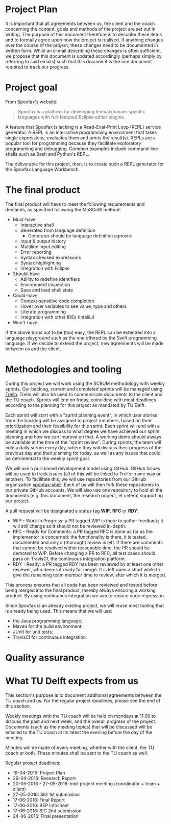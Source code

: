 # Project Plan

It is important that all agreements between us, the client and the coach
concerning the content, goals and methods of the project are set out in writing.
The purpose of this document therefore is to describe these items and to
formally agree upon how the project is realised. If anything changes over the
course of the project, these changes need to be documented in written form.
While an e-mail describing these changes is often sufficient, we propose that
this document is updated accordingly (perhaps simply by referring to said
emails) such that this document is the one document required to track our
progress.

# Project goal

From Spoofax's website:

> Spoofax is a platform for developing textual domain-specific languages with
> full-featured Eclipse editor plugins.

A feature that Spoofax is lacking is a Read-Eval-Print Loop (REPL) service
generator. A REPL is an interactive programming environment that takes single
expressions, evaluates them and prints the result(s). REPLs are a popular tool
for programming because they facilitate exploratory programming and debugging.
Common examples include command-line shells such as Bash and Python's REPL.

The deliverable for this project, then, is to create such a REPL generator for
the Spoofax Language Workbench.

# The final product
The final product will have to meet the following requirements and demands,
as specified following the MoSCoW method:

* Must-have
	* Interactive shell
	* Generated from language definition
		* Generator should be language definition agnostic
	* Input & output history
	* Multiline input editing
	* Error reporting
	* Syntax checked expressions
	* Syntax highlighting
	* Integration with Eclipse
* Should-have
	* Ability to redefine identifiers
	* Environment inspection
	* Save and load shell state
* Could-have
	* Context-sensitive code completion
	* Hover over variables to see value, type and others
	* Literate programming
	* Integration with other IDEs (IntelliJ)
* Won't-have

If the above turns out to be (too) easy, the REPL can be extended into a
language playground such as the one offered by the Swift programming language.
If we decide to extend the project, new agreements will be made between us and
the client.

# Methodologies and tooling

During this project we will work using the SCRUM methodology with weekly
sprints. Our backlog, current and completed sprints will be managed using
[Trello](https://trello.com/b/u2aKQ12y/bachelor-project-spoofax-repl).
Trello will also be used to communicate documents to the client and the TU coach.
Sprints will end on friday, coinciding with most deadlines according to the
planning for this project as mandated by TU Delft.

Each sprint will start with a "sprint planning event", in which user stories
from the backlog will be assigned to project members, based on their
prioritization and their feasibility for this sprint.
Each sprint will end with a meeting in which we discuss to what degree
we have achieved our sprint planning and how we can improve on that.
A working demo should always be available at the time of the "sprint review".
During sprints, the team will hold a daily scrum every day, where
they will discuss their progress of the previous day and their planning for
today, as well as any issues that could be detrimental to the weekly sprint goal.

We will use a pull-based development model using GitHub. GitHub Issues will be
used to track issues (all of this will be linked to Trello in one way or
another). To facilitate this, we will use repositories from our GitHub
organization [spoofax-shell](https://github.com/spoofax-shell). Each of us
will then fork these repositories to our private GitHub accounts. We will also
use one repository to hold all the documents (e.g. this document, the research
project, et cetera) supporting our project.

A pull request will be designated a status tag **WIP**, **RFC** or **RDY**:

* WIP - Work In Progress: a PR tagged WIP is there to gather feedback; it will
  still change so it should not be reviewed in-depth.
* RFC - Ready for Comments: a PR tagged RFC is done as far as the
  implementor is concerned: the functionality is there, it is tested, documented
  and only a (thorough) review is left. If there are comments that
  cannot be resolved within reasonable time, the PR should be demoted to WIP.
  Before changing a PR to RFC, all test cases should pass on TravisCI,
  the continuous integration platform.
* RDY - Ready: a PR tagged RDY has been reviewed by at least one other
  reviewer, who deems it ready for merge. It is left open a short while to give
  the remaining team member time to review, after which it is merged.

This process ensures that all code has been reviewed and tested before
being merged into the final product, thereby always ensuring a working product.
By using continuous integration we aim to reduce code regression.

Since Spoofax is an already existing project, we will reuse most tooling that is
already being used. This means that we will use:

* the Java programming language;
* Maven for the build environment;
* JUnit for unit tests;
* TravisCI for continuous integration.

# Quality assurance

# What TU Delft expects from us

This section's purpose is to document additional agreements between the TU coach
and us. For the regular project deadlines, please see the end of this section.

Weekly meetings with the TU coach will be held on mondays at 11.00 to discuss
the past and next week, and the overall progress of the project.
Documents (such as the meeting topics) that will be discussed will be emailed
to the TU coach at its latest the evening before the day of the meeting.

Minutes will be made of every meeting, whether with the client, the TU coach or both.
These minutes shall be sent to the TU coach as well.

Regular project deadlines:

* 19-04-2016: Project Plan
* 29-04-2016: Research Report
* 20-05-2016 - 27-05-2016: mid-project meeting (coordinator + team + client)
* 27-05-2016: SIG 1st submission
* 17-06-2016: Final Report
* 17-06-2016: BEP infosheet
* 17-06-2016: SIG 2nd submission
* 24-06-2016: Final presentation

